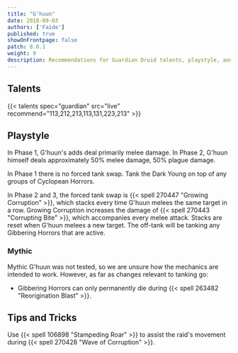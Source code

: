 ```yaml
---
title: "G'huun"
date: 2018-09-03
authors: ['Faide']
published: true
showOnFrontpage: false
patch: 8.0.1
weight: 9
description: Recommendations for Guardian Druid talents, playstyle, and tips and tricks for G'huun in Uldir, on Normal/Heroic and Mythic difficulties.
---
```


## Talents

{{< talents spec="guardian" src="live" recommend="113,212,213,113,131,223,213" >}}

## Playstyle

In Phase 1, G'huun's adds deal primarily melee damage. In Phase 2, G'huun himself deals approximately 50% melee damage, 50% plague damage.

In Phase 1 there is no forced tank swap. Tank the Dark Young on top of any groups of Cyclopean Horrors.

In Phase 2 and 3, the forced tank swap is {{< spell 270447 "Growing Corruption" >}}, which stacks every time G'huun melees the same target in a row. Growing Corruption increases the damage of {{< spell 270443 "Corrupting Bite" >}}, which accompanies every melee attack. Stacks are reset when G'huun melees a new target. The off-tank will be tanking any Gibbering Horrors that are active.

### Mythic

Mythic G'huun was not tested, so we are unsure how the mechanics are intended to work. However, as far as changes relevant to tanking go:

- Gibbering Horrors can only permanently die during {{< spell 263482 "Reorigination Blast" >}}.

## Tips and Tricks

Use {{< spell 106898 "Stampeding Roar" >}} to assist the raid's movement during {{< spell 270428 "Wave of Corruption" >}}.
